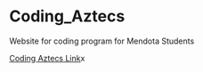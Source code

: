 # Coding_Aztecs
Website for coding program for Mendota Students

[Coding Aztecs Link](https://jose0choa.github.io/Coding_Aztecs/)x
